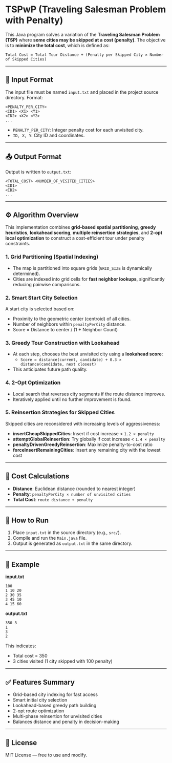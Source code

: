 # TSPwP (Traveling Salesman Problem with Penalty)

This Java program solves a variation of the **Traveling Salesman Problem (TSP)** where **some cities may be skipped at a cost (penalty)**. The objective is to **minimize the total cost**, which is defined as:

```
Total Cost = Total Tour Distance + (Penalty per Skipped City × Number of Skipped Cities)
```

---

## 📁 Input Format

The input file must be named `input.txt` and placed in the project source directory. Format:

```
<PENALTY_PER_CITY>
<ID1> <X1> <Y1>
<ID2> <X2> <Y2>
...
```

- `PENALTY_PER_CITY`: Integer penalty cost for each unvisited city.
- `ID, X, Y`: City ID and coordinates.

---

## 📤 Output Format

Output is written to `output.txt`:

```
<TOTAL_COST> <NUMBER_OF_VISITED_CITIES>
<ID1>
<ID2>
...
```

---

## ⚙️ Algorithm Overview

This implementation combines **grid-based spatial partitioning**, **greedy heuristics**, **lookahead scoring**, **multiple reinsertion strategies**, and **2-opt local optimization** to construct a cost-efficient tour under penalty constraints.

### 1. Grid Partitioning (Spatial Indexing)

- The map is partitioned into square grids (`GRID_SIZE` is dynamically determined).
- Cities are indexed into grid cells for **fast neighbor lookups**, significantly reducing pairwise comparisons.

### 2. Smart Start City Selection

A start city is selected based on:
- Proximity to the geometric center (centroid) of all cities.
- Number of neighbors within `penaltyPerCity` distance.
- Score = Distance to center / (1 + Neighbor Count)

### 3. Greedy Tour Construction with Lookahead

- At each step, chooses the best unvisited city using a **lookahead score**:
  - `Score = distance(current, candidate) + 0.3 × distance(candidate, next closest)`
- This anticipates future path quality.

### 4. 2-Opt Optimization

- Local search that reverses city segments if the route distance improves.
- Iteratively applied until no further improvement is found.

### 5. Reinsertion Strategies for Skipped Cities

Skipped cities are reconsidered with increasing levels of aggressiveness:

- **insertCheapSkippedCities**: Insert if cost increase < `1.2 × penalty`
- **attemptGlobalReinsertion**: Try globally if cost increase < `1.4 × penalty`
- **penaltyDrivenGreedyReinsertion**: Maximize penalty-to-cost ratio
- **forceInsertRemainingCities**: Insert any remaining city with the lowest cost

---

## 🧮 Cost Calculations

- **Distance**: Euclidean distance (rounded to nearest integer)
- **Penalty**: `penaltyPerCity × number of unvisited cities`
- **Total Cost**: `route distance + penalty`

---

## 🚀 How to Run

1. Place `input.txt` in the source directory (e.g., `src/`).
2. Compile and run the `Main.java` file.
3. Output is generated as `output.txt` in the same directory.

---

## 📌 Example

**input.txt**
```
100
1 10 20
2 30 35
3 45 10
4 15 60
```

**output.txt**
```
350 3
1
3
2
```

This indicates:
- Total cost = 350
- 3 cities visited (1 city skipped with 100 penalty)

---

## ✅ Features Summary

- Grid-based city indexing for fast access
- Smart initial city selection
- Lookahead-based greedy path building
- 2-opt route optimization
- Multi-phase reinsertion for unvisited cities
- Balances distance and penalty in decision-making

---

## 📄 License

MIT License — free to use and modify.
